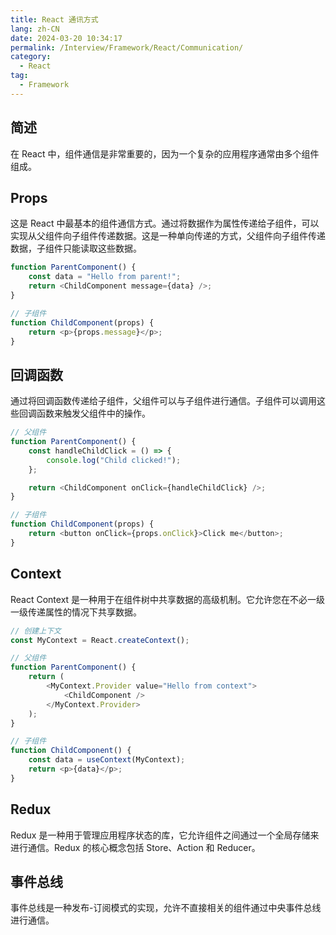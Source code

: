 ```yaml
---
title: React 通讯方式
lang: zh-CN
date: 2024-03-20 10:34:17
permalink: /Interview/Framework/React/Communication/
category:
  - React
tag:
  - Framework
---
```


## 简述

在 React 中，组件通信是非常重要的，因为一个复杂的应用程序通常由多个组件组成。

## Props

这是 React 中最基本的组件通信方式。通过将数据作为属性传递给子组件，可以实现从父组件向子组件传递数据。这是一种单向传递的方式，父组件向子组件传递数据，子组件只能读取这些数据。

```js
function ParentComponent() {
    const data = "Hello from parent!";
    return <ChildComponent message={data} />;
}

// 子组件
function ChildComponent(props) {
    return <p>{props.message}</p>;
}
```

## 回调函数

通过将回调函数传递给子组件，父组件可以与子组件进行通信。子组件可以调用这些回调函数来触发父组件中的操作。

```js
// 父组件
function ParentComponent() {
    const handleChildClick = () => {
        console.log("Child clicked!");
    };

    return <ChildComponent onClick={handleChildClick} />;
}

// 子组件
function ChildComponent(props) {
    return <button onClick={props.onClick}>Click me</button>;
}
```

## Context

React Context 是一种用于在组件树中共享数据的高级机制。它允许您在不必一级一级传递属性的情况下共享数据。

```js
// 创建上下文
const MyContext = React.createContext();

// 父组件
function ParentComponent() {
    return (
        <MyContext.Provider value="Hello from context">
            <ChildComponent />
        </MyContext.Provider>
    );
}

// 子组件
function ChildComponent() {
    const data = useContext(MyContext);
    return <p>{data}</p>;
}
```

## Redux

Redux 是一种用于管理应用程序状态的库，它允许组件之间通过一个全局存储来进行通信。Redux 的核心概念包括 Store、Action 和 Reducer。

## 事件总线

事件总线是一种发布-订阅模式的实现，允许不直接相关的组件通过中央事件总线进行通信。








